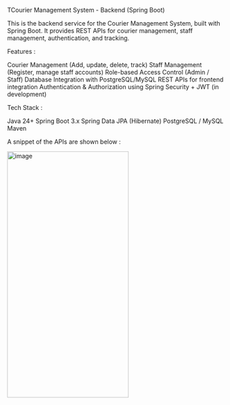 TCourier Management System - Backend (Spring Boot)

This is the backend service for the Courier Management System, built with Spring Boot.
It provides REST APIs for courier management, staff management, authentication, and tracking.

Features : 

 Courier Management (Add, update, delete, track)
 Staff Management (Register, manage staff accounts)
 Role-based Access Control (Admin / Staff)
 Database Integration with PostgreSQL/MySQL
 REST APIs for frontend integration
 Authentication & Authorization using Spring Security + JWT (in development)

Tech Stack : 

Java 24+
Spring Boot 3.x
Spring Data JPA (Hibernate)
PostgreSQL / MySQL
Maven

A snippet of the APIs are shown below : 

<img width="281" height="570" alt="image" src="https://github.com/user-attachments/assets/b326cdee-8906-4553-b58b-a3982c76d1da" />


